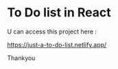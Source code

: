 # To Do list in React

U can access this project here :

https://just-a-to-do-list.netlify.app/

Thankyou
